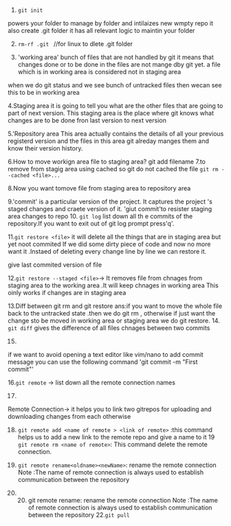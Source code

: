 1. `git init`

 powers your folder to manage by folder and intilaizes new wmpty repo
it also create .git folder 
it has all relevant logic to maintin your folder

2. `rm-rf .git ` //for linux
to dlete .git folder

3. 'working area'
bunch of files that are not handled by git it means that changes done or 
to be done in the files are not mange dby git yet.
a file which is in working area is considered not in staging area 

when we do git status and we see bunch of untracked files then wecan see this  to be in 
working area

4.Staging area 
it is going to tell you what are the other files that are going to part of next version.
This staging area is the place where git knows what changes are to be done fron last version to 
next version
 


5.'Repository area
This area actually contains the details of all your previous registerd version
and the files in this area git alreday manges them and know their version history.

 6.How to move workign area file to staging area?
 git add filename
 7.to remove from stagig area using cached so git do not cached the file
 `git rm --cached <file>...`

 8.Now you want tomove file from staging area to repository area

 9.'commit' is a particular version of the project. 
  It captures the  project 's staged changes and craete version of it.
   'giut commit'to resister staging area changes to repo
10.
`git log`
list down all th e commits of the repository.If you want to exit out of git log prompt press'q'.

11.`git restore <file>` it will delete all the things that are in staging area but yet noot commited
If we did some dirty piece of code and now no more want it .Instaed of deleting every change line by line
we can restore it.

give last commited version of file

12.`git restore --staged <file>`-> It removes file from  chnages from staging area to the working area .It will
keep chnages in working area
This oinly works if changes are in staging area

13.Diff between git rm and git restore 
ans:if you want to move the whole file back to the untracked state .then we do git rm ,
otherwise if just want the change sto be moved in working area or staging area we do git restore.
 14. `git diff`
 gives the difference of all files chnages between two commits

 15.
 if we want to avoid opening a text editor like vim/nano to add commit message you can use the following command
 'git commit -m "First commit"'

 16.`git remote` -> list down all the remote connection names

 17.
 Remote Connection-> it helps you to link two gitrepos for uploading and  downloading changes from each otherwise

 18. `git remote add <name of remote > <link of remote>` :this command helps us to add a new link to the remote repo and give a name to it
 19 `git remote rm <name of remote>`: This command delete the remote connection.

 20. `git remote rename<oldname><newName>`: rename the remote  connection
  Note :The name of remote connection is always used to establish communication between the repository
21. 20. git remote rename<oldname><newName>: rename the remote  connection
  Note :The name of remote connection is always used to establish communication between the repository
22.`git pull`

